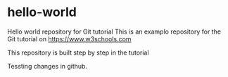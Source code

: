 # hello-world
Hello world repository for Git tutorial
This is an examplo repository for the Git tutorial on
https://www.w3schools.com

This repository is built step by step in the tutorial

Tessting changes in github.

